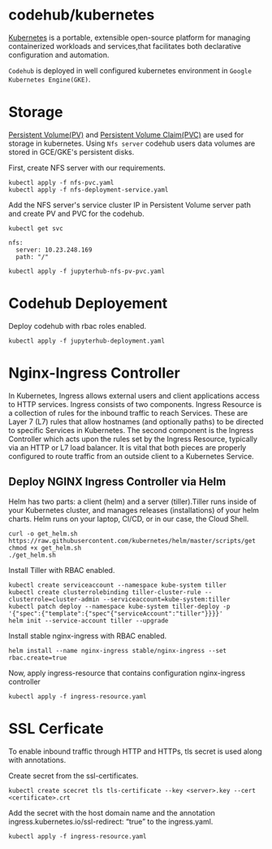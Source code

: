 # codehub/kubernetes
  
[Kubernetes](https://kubernetes.io/) is a portable, extensible open-source platform for managing 
containerized workloads and services,that facilitates both declarative configuration and automation.

`Codehub` is deployed in well configured kubernetes environment in `Google Kubernetes Engine(GKE)`. 

# Storage 
[Persistent Volume(PV)](https://kubernetes.io/docs/concepts/storage/persistent-volumes/) 
and [Persistent Volume Claim(PVC)](https://kubernetes.io/docs/concepts/storage/persistent-volumes/) 
are used for storage in kubernetes. Using `Nfs server` codehub users data volumes are stored in GCE/GKE's
persistent disks.  

First, create NFS server with our requirements.

    kubectl apply -f nfs-pvc.yaml
    kubectl apply -f nfs-deployment-service.yaml
          
Add the NFS server's service cluster IP in Persistent Volume server path and create PV and PVC for the codehub.  
          
    kubectl get svc     
          
  ```Deployemntfile
  nfs:
    server: 10.23.248.169
    path: "/"
  ```
  
    kubectl apply -f jupyterhub-nfs-pv-pvc.yaml
          
# Codehub Deployement 
Deploy codehub with rbac roles enabled. 
     
    kubectl apply -f jupyterhub-deployment.yaml

# Nginx-Ingress Controller

In Kubernetes, Ingress allows external users and client applications access to HTTP services. Ingress consists of two components. Ingress Resource is a collection of rules for the inbound traffic to reach Services. These are Layer 7 (L7) rules that allow hostnames (and optionally paths) to be directed to specific Services in Kubernetes. The second component is the Ingress Controller which acts upon the rules set by the Ingress Resource, typically via an HTTP or L7 load balancer. It is vital that both pieces are properly configured to route traffic from an outside client to a Kubernetes Service.

## Deploy NGINX Ingress Controller via Helm
Helm has two parts: a client (helm) and a server (tiller).Tiller runs inside of your Kubernetes cluster, and manages releases (installations) of your helm charts. Helm runs on your laptop, CI/CD, or in our case, the Cloud Shell.

    curl -o get_helm.sh https://raw.githubusercontent.com/kubernetes/helm/master/scripts/get
    chmod +x get_helm.sh
    ./get_helm.sh

Install Tiller with RBAC enabled.

    kubectl create serviceaccount --namespace kube-system tiller
    kubectl create clusterrolebinding tiller-cluster-rule --clusterrole=cluster-admin --serviceaccount=kube-system:tiller
    kubectl patch deploy --namespace kube-system tiller-deploy -p '{"spec":{"template":{"spec"{"serviceAccount":"tiller"}}}}'      
    helm init --service-account tiller --upgrade
   
Install stable nginx-ingress with RBAC enabled.

    helm install --name nginx-ingress stable/nginx-ingress --set rbac.create=true

Now, apply ingress-resource that contains configuration nginx-ingress controller 
    
    kubectl apply -f ingress-resource.yaml 

# SSL Cerficate
To enable inbound traffic through HTTP and HTTPs, tls secret is used along with annotations.

Create secret from the ssl-certificates. 
  
    kubectl create scecret tls tls-certificate --key <server>.key --cert <certificate>.crt 
 
Add the secret with the host domain name and the annotation ingress.kubernetes.io/ssl-redirect: “true” to the ingress.yaml.

    kubectl apply -f ingress-resource.yaml
 
    
 
  








